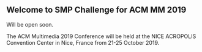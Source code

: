 ## Welcome to SMP Challenge for ACM MM 2019

Will be open soon.

The ACM Multimedia 2019 Conference will be held at the NICE ACROPOLIS Convention Center in Nice, France from 21-25 October 2019.
